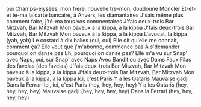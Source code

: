 oui
Champs-élysées, mon frère, nouvelle tre-mon, doudoune Moncler
Et-et-et té-ma la carte bancaire, à Anvers, les diamantaires
J'sais même plus comment faire, j'té-ma tous vos commentaires
J'fais deux-trois Bar Mitzvah, Bar Mitzvah
Mon baveux à la kippa, à la kippa
J'fais deux-trois Bar Mitzvah, Bar Mitzvah
Mon baveux à la kippa, à la kippa
L'avocat, la kippa (yah, yah)
Le costard à dix balles (oui, oui)
Elle dit qu'elle me connait, comment ça?
Elle veut que j'm'abonne, commence pas
À s'demander pourquoi on danse pas
Eh, pourquoi on danse pas?
Elle m'a vu sur Snap' avec Naps, oui, sur Snap' avec Naps
Avec Bandit ou avec Dams
Faux Filas des favelas (des favelas)
J'fais deux-trois Bar Mitzvah, Bar Mitzvah
Mon baveux à la kippa, à la kippa
J'fais deux-trois Bar Mitzvah, Bar Mitzvah
Mon baveux à la kippa, à la kippa
Ici, c'est Paris
Y a les Qataris
Mauvaise gadji
Dans la Ferrari
Ici, ici, c'est Paris (hey, hey, hey, hey)
Y a les Qataris (hey, hey, hey, hey)
Mauvaise gadji (hey, hey, hey, hey)
Dans la Ferrari (hey, hey, hey, hey)


